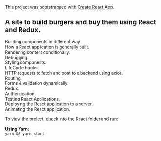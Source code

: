 This project was bootstrapped with [Create React App](https://github.com/facebookincubator/create-react-app).

## A site to build burgers and buy them using React and Redux.

Building components in different way. <br>
How a React application is generally built.<br>
Rendering content conditionally.<br>
Debugging.<br>
Styling components.<br>
LifeCycle hooks.<br>
HTTP requests to fetch and post to a backend using axios.<br>
Routing.<br>
Forms & validation dynamically.<br>
Redux.<br>
Authentication.<br>
Testing React Applications.<br>
Deploying the React application to a server.<br>
Animating the React application.<br>

To view the project, check into the React folder and run:<br><br>
**Using Yarn:**<br>
`yarn && yarn start`<br><br>
